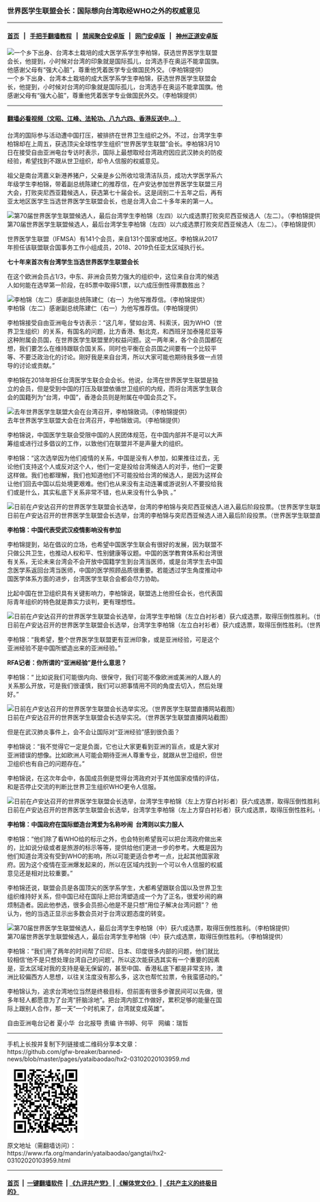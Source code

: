 ### 世界医学生联盟会长：国际想向台湾取经WHO之外的权威意见
------------------------

#### [首页](https://github.com/gfw-breaker/banned-news/blob/master/README.md) &nbsp;&nbsp;|&nbsp;&nbsp; [手把手翻墙教程](https://github.com/gfw-breaker/guides/wiki) &nbsp;&nbsp;|&nbsp;&nbsp; [禁闻聚合安卓版](https://github.com/gfw-breaker/bn-android) &nbsp;&nbsp;|&nbsp;&nbsp; [网门安卓版](https://github.com/oGate2/oGate) &nbsp;&nbsp;|&nbsp;&nbsp; [神州正道安卓版](https://github.com/SzzdOgate/update) 



<div id="headerimg">
 <img alt="一个乡下出身、台湾本土栽培的成大医学系学生李柏锦，获选世界医学生联盟会长，他提到，小时候对台湾的印象就是国际孤儿，台湾选手在奥运不能拿国旗。他感谢父母有“强大心脏”，尊重他凭着医学专业做国民外交。（李柏锦提供）" src="https://www.rfa.org/mandarin/yataibaodao/gangtai/hx2-03102020103959.html/4e00674e67cf9326.jpg/@@images/48ef11a7-5e49-4e21-95be-4931d6be0f74.jpeg" title="一个乡下出身、台湾本土栽培的成大医学系学生李柏锦，获选世界医学生联盟会长，他提到，小时候对台湾的印象就是国际孤儿，台湾选手在奥运不能拿国旗。他感谢父母有“强大心脏”，尊重他凭着医学专业做国民外交。（李柏锦提供）"/>
 <div id="headerimgcontents">
  <div id="headerimgcaption">
   <span>
    一个乡下出身、台湾本土栽培的成大医学系学生李柏锦，获选世界医学生联盟会长，他提到，小时候对台湾的印象就是国际孤儿，台湾选手在奥运不能拿国旗。他感谢父母有“强大心脏”，尊重他凭着医学专业做国民外交。（李柏锦提供）
   </span>
   <!-- zoomattribute -->
  </div>
  <!-- headerimgcaption -->
 </div>
 <!-- headerimagecontents -->
</div>

<hr/>


#### [翻墙必看视频（文昭、江峰、法轮功、八九六四、香港反送中...）](https://github.com/gfw-breaker/banned-news/blob/master/pages/link3.md)

<div id="storytext">
 <div>
  <div class="slot_header">
  </div>
 </div>
 <p>
 </p>
 <p>
  台湾的国际参与活动遭中国打压，被排挤在世界卫生组织之外。不过，台湾学生李柏锦却在上周五，获选顶尖全球性学生组织“世界医学生联盟”会长。李柏锦3月10日在接受自由亚洲电台专访时表示，国际上最想取经台湾政府因应武汉肺炎的防疫经验，希望找到不跟从世卫组织，却令人信服的权威意见。
 </p>
 <p>
  祖父是南台湾嘉义新港养猪户，父亲是乡公所收垃圾清洁队员，成功大学医学系六年级学生李柏锦，带着副总统陈建仁的推荐信，在卢安达参加世界医学生联盟三月大会，打败突尼西亚籍候选人，获选第七十届会长。这是阔别二十五年之后，再有亚太地区医学生当选世界医学生联盟会长，也是台湾入会二十多年来的第一人。
 </p>
 <p>
 </p>
 <p>
  <div class="image-inline captioned" style="width:1280px;">
   <div style="width:1280px;">
    <img alt="第70届世界医学生联盟候选人，最后台湾学生李柏锦（左四）以六成选票打败突尼西亚候选人（左二）。（李柏锦提供）" src="https://www.rfa.org/mandarin/yataibaodao/gangtai/hx2-03102020103959.html/4e8c.jpg" title="第70届世界医学生联盟候选人，最后台湾学生李柏锦（左四）以六成选票打败突尼西亚候选人（左二）。（李柏锦提供）"/>
   </div>
   <div class="image-caption">
    <span style="width:1280px;">
     第70届世界医学生联盟候选人，最后台湾学生李柏锦（左四）以六成选票打败突尼西亚候选人（左二）。（李柏锦提供）
    </span>
    <span class="copyright">
    </span>
   </div>
  </div>
 </p>
 <p>
 </p>
 <p>
  世界医学生联盟（IFMSA）有141个会员，来自131个国家或地区。李柏锦从2017年担任该联盟联合国事务工作小组成员，2018、2019负任亚太区域执行长。
 </p>
 <p>
  <b>
   七十年来首次有台湾学生当选世界医学生联盟会长
  </b>
 </p>
 <p>
  在这个欧洲会员占1/3，中东、非洲会员势力强大的组织中，这位来自台湾的候选人如何能在选举第一阶段，在85票中取得51票，以六成压倒性得票数胜出？
 </p>
 <p>
 </p>
 <p>
  <div class="image-inline captioned" style="width:960px;">
   <div style="width:960px;">
    <img alt="李柏锦（左二）感谢副总统陈建仁（右一）为他写推荐信。（李柏锦提供）" src="https://www.rfa.org/mandarin/yataibaodao/gangtai/hx2-03102020103959.html/4e09.jpg" title="李柏锦（左二）感谢副总统陈建仁（右一）为他写推荐信。（李柏锦提供）"/>
   </div>
   <div class="image-caption">
    <span style="width:960px;">
     李柏锦（左二）感谢副总统陈建仁（右一）为他写推荐信。（李柏锦提供）
    </span>
    <span class="copyright">
    </span>
   </div>
  </div>
 </p>
 <p>
  李柏锦接受自由亚洲电台专访表示：“这几年，譬如台湾、科索沃，因为WHO（世界卫生组织）的关系，有国名的问题，比方香港、魁北克，和西班牙加泰隆尼亚等这种附属会员国，在世界医学生联盟里的权益问题。这一两年来，各个会员国都在想，我们要怎么在维持跟联合国关系，同时也平衡在会员国之间要有一个比较平等、不要泛政治化的讨论。刚好我是来自台湾，所以大家可能也期待我多做一点领导的讨论或贡献。”
 </p>
 <p>
  李柏锦在2018年担任台湾医学生联合会会长。他说，台湾在世界医学生联盟是独立的会员，但是受到中国的打压及联盟依循世卫组织的内规，而将台湾医学生联合会的国籍列为“台湾，中国”，香港会员则是附属在中国会员之下。
 </p>
 <p>
 </p>
 <p>
  <div class="image-inline captioned" style="width:640px;">
   <div style="width:640px;">
    <img alt="去年世界医学生联盟大会在台湾召开，李柏锦致词。（李柏锦提供）" src="https://www.rfa.org/mandarin/yataibaodao/gangtai/hx2-03102020103959.html/56db.jpg" title="去年世界医学生联盟大会在台湾召开，李柏锦致词。（李柏锦提供）"/>
   </div>
   <div class="image-caption">
    <span style="width:640px;">
     去年世界医学生联盟大会在台湾召开，李柏锦致词。（李柏锦提供）
    </span>
    <span class="copyright">
    </span>
   </div>
  </div>
 </p>
 <p>
  李柏锦说，中国医学生联会受限中国的人民团体规范，在中国内部并不是可以大声筹组或进行过多倡议的工作，以致他们在联盟并不是声量大的组织。
 </p>
 <p>
  李柏锦：“这次选举因为他们疫情的关系，中国是没有人参加，如果推往过去，无论他们支持这个人或反对这个人，他们一定是投给台湾候选人的对手，他们一定要这样做。我们也都理解，我们也知道他们不可能投给台湾的候选人，是因为这样会让他们回去中国以后处境更艰难。他们也从来没有主动连署或游说别人不要投给我们或是什么，其实私底下关系非常不错，也从来没有什么争执 。”
 </p>
 <p>
 </p>
 <p>
  <div class="image-inline captioned" style="width:1172px;">
   <div style="width:1172px;">
    <img alt="日前在卢安达召开的世界医学生联盟会长选举，台湾的李柏锦与突尼西亚候选人进入最后阶段投票。（世界医学生联盟直播网站截图）" src="https://www.rfa.org/mandarin/yataibaodao/gangtai/hx2-03102020103959.html/4e94.png" title="日前在卢安达召开的世界医学生联盟会长选举，台湾的李柏锦与突尼西亚候选人进入最后阶段投票。（世界医学生联盟直播网站截图）"/>
   </div>
   <div class="image-caption">
    <span style="width:1172px;">
     日前在卢安达召开的世界医学生联盟会长选举，台湾的李柏锦与突尼西亚候选人进入最后阶段投票。（世界医学生联盟直播网站截图）
    </span>
    <span class="copyright">
    </span>
   </div>
  </div>
 </p>
 <p>
  <b>
   李柏锦：中国代表受武汉疫情影响没有参加
  </b>
 </p>
 <p>
  李柏锦提到，站在倡议的立场，也希望中国医学生联会有很好的发展，因为联盟不只做公共卫生，也推动人权和平、性别健康等议题。中国的医学教育体系和台湾很有关系，无论未来台湾会不会开放中国籍学生到台湾当医师，或是台湾学生去中国念医学系返回台湾当医师，中国的医学照顾品质很重要。若能透过学生角度推动中国医学体系方面的进步，台湾医学生联合会都会尽力协助。
 </p>
 <p>
  比起中国在世卫组织具有关键影响力，李柏锦说，联盟选上他担任会长，也代表国际青年组织的特色就是靠实力谈判，更有理想性。
 </p>
 <p>
 </p>
 <p>
  <div class="image-inline captioned" style="width:1468px;">
   <div style="width:1468px;">
    <img alt="日前在卢安达召开的世界医学生联盟会长选举，台湾学生李柏锦（左立白衬衫者）获六成选票，取得压倒性胜利。（世界医学生联盟直播网站截图）" src="https://www.rfa.org/mandarin/yataibaodao/gangtai/hx2-03102020103959.html/516d.jpg" title="日前在卢安达召开的世界医学生联盟会长选举，台湾学生李柏锦（左立白衬衫者）获六成选票，取得压倒性胜利。（世界医学生联盟直播网站截图）"/>
   </div>
   <div class="image-caption">
    <span style="width:1468px;">
     日前在卢安达召开的世界医学生联盟会长选举，台湾学生李柏锦（左立白衬衫者）获六成选票，取得压倒性胜利。（世界医学生联盟直播网站截图）
    </span>
    <span class="copyright">
    </span>
   </div>
  </div>
 </p>
 <p>
  李柏锦：“我希望，整个世界医学生联盟更有亚洲印象，或是亚洲经验，可是这个亚洲经验不是中国所塑造出来的亚洲经验。”
 </p>
 <p>
  <b>
   RFA记者：你所谓的“亚洲经验”是什么意思？
  </b>
 </p>
 <p>
  李柏锦：“ 比如说我们可能很内向、很保守，我们可能不像欧洲或美洲的人跟人的关系那么开放，可是我们很谨慎，我们可以把事情用不同的角度去切入，然后处理好。”
 </p>
 <p>
 </p>
 <p>
  <div class="image-inline captioned" style="width:1550px;">
   <div style="width:1550px;">
    <img alt="日前在卢安达召开的世界医学生联盟会长选举实况。（世界医学生联盟直播网站截图）" src="https://www.rfa.org/mandarin/yataibaodao/gangtai/hx2-03102020103959.html/4e03.jpg" title="日前在卢安达召开的世界医学生联盟会长选举实况。（世界医学生联盟直播网站截图）"/>
   </div>
   <div class="image-caption">
    <span style="width:1550px;">
     日前在卢安达召开的世界医学生联盟会长选举实况。（世界医学生联盟直播网站截图）
    </span>
    <span class="copyright">
    </span>
   </div>
  </div>
 </p>
 <p>
  但是在武汉肺炎事件上，会不会让国际对“亚洲经验”感到很负面？
 </p>
 <p>
  李柏锦说：“我不觉得它一定是负面，它也让大家更看到亚洲的盲点，或是大家对亚洲错误的想像。比如欧洲人可能会期待亚洲人尊重专业，就跟从世卫组织，但世卫组织也有自己的问题存在。”
 </p>
 <p>
  李柏锦说，在这次年会中，各国成员倒是觉得台湾政府对于其他国家疫情的评估，和是否停止交流的判断比世界卫生组织WHO更令人信服。
 </p>
 <p>
 </p>
 <p>
  <div class="image-inline captioned" style="width:1576px;">
   <div style="width:1576px;">
    <img alt="日前在卢安达召开的世界医学生联盟会长选举，台湾学生李柏锦（左上方穿白衬衫者）获六成选票，取得压倒性胜利。（世界医学生联盟直播网站截图）" src="https://www.rfa.org/mandarin/yataibaodao/gangtai/hx2-03102020103959.html/516b.png" title="日前在卢安达召开的世界医学生联盟会长选举，台湾学生李柏锦（左上方穿白衬衫者）获六成选票，取得压倒性胜利。（世界医学生联盟直播网站截图）"/>
   </div>
   <div class="image-caption">
    <span style="width:1576px;">
     日前在卢安达召开的世界医学生联盟会长选举，台湾学生李柏锦（左上方穿白衬衫者）获六成选票，取得压倒性胜利。（世界医学生联盟直播网站截图）
    </span>
    <span class="copyright">
    </span>
   </div>
  </div>
 </p>
 <p>
  <b>
   李柏锦：中国政府在国际塑造台湾爱为名称吵闹  台湾则以实力服人
  </b>
 </p>
 <p>
  李柏锦：“他们除了看WHO给的标示之外，也会特别希望我可以把台湾政府做出来的，比如说分级或者是旅游的标示等等，提供给他们更进一步的参考。大概是因为他们知道台湾没有受到WHO的影响，所以可能更适合参考一点，比起其他国家政府。因为这个疫情在亚洲爆发起来的，所以在区域内找到一个可以令人信服的权威意见还是相对比较重要。”
 </p>
 <p>
  李柏锦还说，联盟会员是各国顶尖的医学系学生，大都希望跟联合国以及世界卫生组织维持好关系，但中国已经在国际上把台湾塑造成一个为了正名，很爱吵闹的麻烦制造者。因此他参选，很多会员担心他是不是只想“用位子解决台湾问题”？ 他认为，他的当选正显示出多数会员对于台湾议题态度的转变。
 </p>
 <p>
 </p>
 <p>
  <div class="image-inline captioned" style="width:1280px;">
   <div style="width:1280px;">
    <img alt="第70届世界医学生联盟候选人，最后台湾学生李柏锦（中）获六成选票，取得压倒性胜利。（李柏锦提供）" src="https://www.rfa.org/mandarin/yataibaodao/gangtai/hx2-03102020103959.html/4e5d.jpg" title="第70届世界医学生联盟候选人，最后台湾学生李柏锦（中）获六成选票，取得压倒性胜利。（李柏锦提供）"/>
   </div>
   <div class="image-caption">
    <span style="width:1280px;">
     第70届世界医学生联盟候选人，最后台湾学生李柏锦（中）获六成选票，取得压倒性胜利。（李柏锦提供）
    </span>
    <span class="copyright">
    </span>
   </div>
  </div>
 </p>
 <p>
  李柏锦：“我们用了两年的时间帮了印尼、日本、印度很多内部的问题，他们就比较相信‘他不是只想处理台湾自己的问题’。所以这次能获选其实有一个重要的因素是，亚太区域对我的支持是毫无保留的，甚至中国、香港私底下都是非常支持，澳洲比较偏西方人思想，以往关注度没有那么多，这次也帮忙拉票，令我蛮感动的。”
 </p>
 <p>
  李柏锦认为，追求台湾地位当然是终极目标，但前面有很多步骤民间可以先做，很多年轻人都愿意为了台湾“肝脑涂地”。把台湾内部工作做好，累积足够的能量在国际上跟别人合作，那一天“一个时机来了，台湾就变成英雄”。
 </p>
 <p>
 </p>
 <p>
  自由亚洲电台记者 夏小华  台北报导 责编 许书婷、何平   网编：瑞哲
 </p>
</div>

<hr/>
手机上长按并复制下列链接或二维码分享本文章：<br/>
https://github.com/gfw-breaker/banned-news/blob/master/pages/yataibaodao/hx2-03102020103959.md <br/>
<a href='https://github.com/gfw-breaker/banned-news/blob/master/pages/yataibaodao/hx2-03102020103959.md'><img src='https://github.com/gfw-breaker/banned-news/blob/master/pages/yataibaodao/hx2-03102020103959.md.png'/></a> <br/>
原文地址（需翻墙访问）：https://www.rfa.org/mandarin/yataibaodao/gangtai/hx2-03102020103959.html


------------------------
#### [首页](https://github.com/gfw-breaker/banned-news/blob/master/README.md) &nbsp;|&nbsp; [一键翻墙软件](https://github.com/gfw-breaker/nogfw/blob/master/README.md) &nbsp;| [《九评共产党》](https://github.com/gfw-breaker/9ping.md/blob/master/README.md#九评之一评共产党是什么) | [《解体党文化》](https://github.com/gfw-breaker/jtdwh.md/blob/master/README.md) | [《共产主义的终极目的》](https://github.com/gfw-breaker/gczydzjmd.md/blob/master/README.md)


<img src='http://gfw-breaker.win/banned-news/pages/yataibaodao/hx2-03102020103959.md' width='0px' height='0px'/>